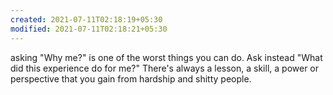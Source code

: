 ```yaml
---
created: 2021-07-11T02:18:19+05:30
modified: 2021-07-11T02:18:21+05:30
---
```


asking "Why me?" is one of the worst things you can do. Ask instead "What did this experience do for me?" There's always a lesson, a skill, a power or perspective that you gain from hardship and shitty people.
